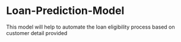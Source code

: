 # Loan-Prediction-Model
This model will help to automate the loan eligibility process based on customer detail provided
